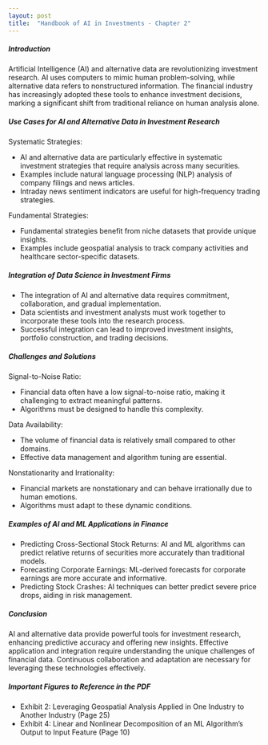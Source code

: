 ```yaml
---
layout: post
title:  "Handbook of AI in Investments - Chapter 2"
---
```


##### Introduction
Artificial Intelligence (AI) and alternative data are revolutionizing investment research. AI uses computers to mimic human problem-solving, while alternative data refers to nonstructured information. The financial industry has increasingly adopted these tools to enhance investment decisions, marking a significant shift from traditional reliance on human analysis alone.


##### Use Cases for AI and Alternative Data in Investment Research

Systematic Strategies:
* AI and alternative data are particularly effective in systematic investment strategies that require analysis across many securities.
* Examples include natural language processing (NLP) analysis of company filings and news articles.
* Intraday news sentiment indicators are useful for high-frequency trading strategies.

Fundamental Strategies:
* Fundamental strategies benefit from niche datasets that provide unique insights.
* Examples include geospatial analysis to track company activities and healthcare sector-specific datasets.


##### Integration of Data Science in Investment Firms
* The integration of AI and alternative data requires commitment, collaboration, and gradual implementation.
* Data scientists and investment analysts must work together to incorporate these tools into the research process.
* Successful integration can lead to improved investment insights, portfolio construction, and trading decisions.


##### Challenges and Solutions

Signal-to-Noise Ratio:
* Financial data often have a low signal-to-noise ratio, making it challenging to extract meaningful patterns.
* Algorithms must be designed to handle this complexity.

Data Availability:
* The volume of financial data is relatively small compared to other domains.
* Effective data management and algorithm tuning are essential.

Nonstationarity and Irrationality:
* Financial markets are nonstationary and can behave irrationally due to human emotions.
* Algorithms must adapt to these dynamic conditions.


##### Examples of AI and ML Applications in Finance
* Predicting Cross-Sectional Stock Returns: AI and ML algorithms can predict relative returns of securities more accurately than traditional models.
* Forecasting Corporate Earnings: ML-derived forecasts for corporate earnings are more accurate and informative.
* Predicting Stock Crashes: AI techniques can better predict severe price drops, aiding in risk management.


##### Conclusion
AI and alternative data provide powerful tools for investment research, enhancing predictive accuracy and offering new insights. Effective application and integration require understanding the unique challenges of financial data. Continuous collaboration and adaptation are necessary for leveraging these technologies effectively.


##### Important Figures to Reference in the PDF
* Exhibit 2: Leveraging Geospatial Analysis Applied in One Industry to Another Industry (Page 25)
* Exhibit 4: Linear and Nonlinear Decomposition of an ML Algorithm’s Output to Input Feature (Page 10)
